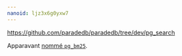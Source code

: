 ```yaml
---
nanoid: ljz3x6g0yxw7
---
```

https://github.com/paradedb/paradedb/tree/dev/pg_search

Apparavant [nommé `pg_bm25`](https://github.com/paradedb/paradedb/issues/841).
